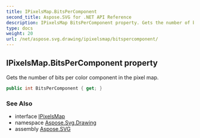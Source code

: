 ```yaml
---
title: IPixelsMap.BitsPerComponent
second_title: Aspose.SVG for .NET API Reference
description: IPixelsMap BitsPerComponent property. Gets the number of bits per color component in the pixel map
type: docs
weight: 20
url: /net/aspose.svg.drawing/ipixelsmap/bitspercomponent/
---
```

## IPixelsMap.BitsPerComponent property

Gets the number of bits per color component in the pixel map.

```csharp
public int BitsPerComponent { get; }
```

### See Also

* interface [IPixelsMap](../)
* namespace [Aspose.Svg.Drawing](../../../aspose.svg.drawing/)
* assembly [Aspose.SVG](../../../)
